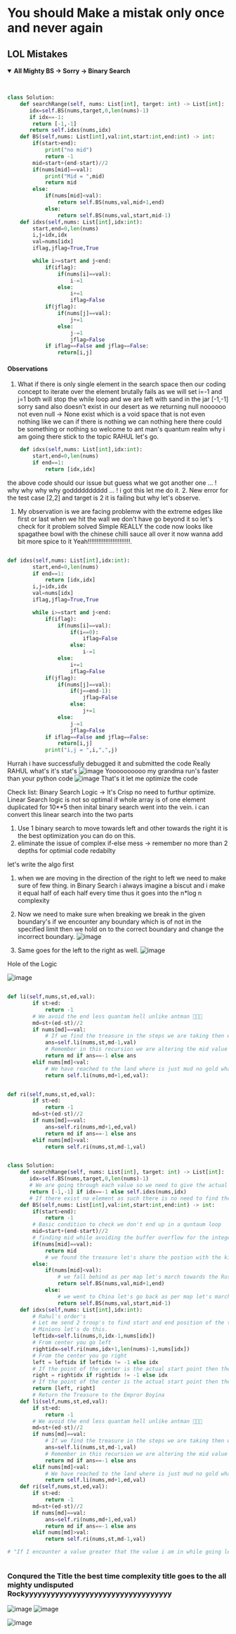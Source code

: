 # You should Make a mistak only once and never again

## LOL Mistakes
<details open>
<summary><strong>All Mighty BS -> Sorry -> Binary Search</strong></summary>
<br>
  
``` Python BS

class Solution:
    def searchRange(self, nums: List[int], target: int) -> List[int]:
       idx=self.BS(nums,target,0,len(nums)-1)
       if idx==-1:
        return [-1,-1]
       return self.idxs(nums,idx)
    def BS(self,nums: List[int],val:int,start:int,end:int) -> int:
        if(start>end):
            print("no mid")
            return -1
        mid=start+(end-start)//2
        if(nums[mid]==val):
            print("Mid = ",mid)
            return mid
        else:
            if(nums[mid]<val):
                return self.BS(nums,val,mid+1,end)
            else:
                return self.BS(nums,val,start,mid-1)
    def idxs(self,nums: List[int],idx:int):
        start,end=0,len(nums)
        i,j=idx,idx
        val=nums[idx]
        iflag,jflag=True,True

        while i>=start and j<end:
            if(iflag):
                if(nums[i]==val):
                    i-=1
                else:
                    i+=1
                    iflag=False        
            if(jflag):
                if(nums[j]==val):
                    j+=1
                else:
                    j-=1
                    jflag=False        
            if iflag==False and jflag==False:
                return[i,j]

```

#### Observations 
1. What if there is only single element in the search space then our coding concept to iterate over the element brutally fails as we will set i=-1 and j=1 both will stop the while loop and we are left with sand in the jar [-1,-1] sorry sand also doesn't exist in our desert as we returning null noooooo not even null -> None exist which is a void space that is not even nothing like we can if there is nothing we can nothing here there could be something or nothing so welcome to ant man's quantum realm why i am going there stick to the topic RAHUL let's go.
```python
    def idxs(self,nums: List[int],idx:int):
        start,end=0,len(nums)
        if end==1:
            return [idx,idx]
```
the above code should our issue but guess what we got another one ... !
why why why why godddddddddd ... !
i got this let me do it.
2. New error for the test case [2,2] and target is 2 it is failing but why let's observe.
  1. My observation is we are facing problemw with the extreme edges like first or last when we hit the wall we don't have go beyond it so let's check for it problem solved Simple REALLY the code now looks like spagathee bowl with the chinese chilli sauce all over it now wanna add bit more spice to it Yeah!!!!!!!!!!!!!!!!!!!!!!!!.
``` python

def idxs(self,nums: List[int],idx:int):
        start,end=0,len(nums)
        if end==1:
            return [idx,idx]
        i,j=idx,idx
        val=nums[idx]
        iflag,jflag=True,True

        while i>=start and j<end:
            if(iflag):
                if(nums[i]==val):
                    if(i==0):
                        iflag=False
                    else:
                        i-=1
                else:
                    i+=1
                    iflag=False        
            if(jflag):
                if(nums[j]==val):
                    if(j==end-1):
                        jflag=False
                    else:
                        j+=1
                else:
                    j-=1
                    jflag=False        
            if iflag==False and jflag==False:
                return[i,j]
            print("i,j = ",i,",",j)

```

Hurrah i have successfully debugged it and submitted the code 
Really RAHUL what's it's stat's 
![image](https://github.com/user-attachments/assets/e3c857d7-7ca1-497c-8d19-e46ba23661a3)
Yoooooooooo my grandma run's faster than your python code 
![image](https://github.com/user-attachments/assets/c192bab7-a921-4501-b877-a18d4b346ab9)
That's it let me optimize the code

Check list:
Binary Search Logic -> It's Crisp no need to furthur optimize.
Linear Search logic is not so optimal if whole array is of one element duplicated for 10**5 then inital binary search went into the vein.
i can convert this linear search into the two parts 
1. Use 1 binary search to move towards left and other towards the right it is the best optimization you can do on this.
2. eliminate the issue of complex if-else mess -> remember no more than 2 depths for optimial code redabilty

let's write the algo first 

1. when we are moving in the direction of the right to left we need to make sure of few thing.
   in Binary Search i always imagine a biscut and i make it equal half of each half every time thus it goes into the n*log n complexity
  1. Now we need to make sure when breaking we break in the given boundary's if we encounter any boundary which is of not in the specified limit then we hold on to the correct boundary and change the incorrect boundary.
![image](https://github.com/user-attachments/assets/54a4ff40-02bc-4745-b09f-1c7bd99b9314)

2. Same goes for the left to the right as well.
![image](https://github.com/user-attachments/assets/8ea7ee8f-c61d-41b3-b1c0-7c06e0896345)

Hole of the Logic 

![image](https://github.com/user-attachments/assets/a869b38b-a691-4711-9e94-db112499c0ec)

``` python left

def li(self,nums,st,ed,val):
        if st>ed:
            return -1
        # We avoid the end less quantam hell unlike antman 🐜🐜🐜
        md=st+(ed-st)//2
        if nums[md]==val:
            # If we find the treasure in the steps we are taking then we try to take one more step like from the current new point to the boundary of our kingdom not going to the other king's kingdom as King Rahul doesn't want to go to the War this pleasent evening
            ans=self.li(nums,st,md-1,val)
            # Remember in this recursion we are altering the mid value to send it to the next search position but we are also having the orginal mid in place so if we are encountering no more values of treasure also we can be assured we got a point to visit where we got wealth for sure.
            return md if ans==-1 else ans
        elif nums[md]<val:
            # We have reached to the land where is just mud no gold what can we do go back in the direction we came from not taking the lengthy steps we used to came here but one small so that we don;t missout treasure in the any given step
            return self.li(nums,md+1,ed,val):


```

``` python right

def ri(self,nums,st,ed,val):
        if st>ed:
            return -1
        md=st+(ed-st)//2
        if nums[md]==val:
            ans=self.ri(nums,md+1,ed,val)
            return md if ans==-1 else ans
        elif nums[md]>val:
            return self.ri(nums,st,md-1,val)


```

``` python Big hole code

class Solution:
    def searchRange(self, nums: List[int], target: int) -> List[int]:
       idx=self.BS(nums,target,0,len(nums)-1)
       # We are going through each value so we need to give the actual value postion than actual size
       return [-1,-1] if idx==-1 else self.idxs(nums,idx)
       # If there exist no element as such there is no need to find the start and end postion of it so we are going to just return -1 and -1 else we search in either directions
    def BS(self,nums: List[int],val:int,start:int,end:int) -> int:
        if(start>end):
            return -1
        # Basic condition to check we don't end up in a quntaum loop
        mid=start+(end-start)//2
        # finding mid while avoiding the buffer overflow for the integers
        if(nums[mid]==val):
            return mid
            # we found the treasure let's share the postion with the king Ragner sorry Rahul
        else:
            if(nums[mid]<val):
                # we fall behind as per map let's march towards the Russia
                return self.BS(nums,val,mid+1,end)
            else:
                # we went to China let's go back as per map let's march towards the Russia
                return self.BS(nums,val,start,mid-1)
    def idxs(self,nums: List[int],idx:int):
        # Rahul's order's
        # Let me send 2 troop's to find start and end position of the treasure LOL
        # Minions let's do this.
        leftidx=self.li(nums,0,idx-1,nums[idx])
        # From center you go left    
        rightidx=self.ri(nums,idx+1,len(nums)-1,nums[idx])
        # From the center you go right
        left = leftidx if leftidx != -1 else idx
        # If the point of the center is the actual start point then the above will take care by replacing the -1 with the actual idx value you know.
        right = rightidx if rightidx != -1 else idx
        # If the point of the center is the actual start point then the above will take care by replacing the -1 with the actual idx value you know.
        return [left, right]
        # Return the Treasure to the Empror Boyina
    def li(self,nums,st,ed,val):
        if st>ed:
            return -1
        # We avoid the end less quantam hell unlike antman 🐜🐜🐜
        md=st+(ed-st)//2
        if nums[md]==val:
            # If we find the treasure in the steps we are taking then we try to take one more step like from the current new point to the boundary of our kingdom not going to the other king's kingdom as King Rahul doesn't want to go to the War this pleasent evening
            ans=self.li(nums,st,md-1,val)
            # Remember in this recursion we are altering the mid value to send it to the next search position but we are also having the orginal mid in place so if we are encountering no more values of treasure also we can be assured we got a point to visit where we got wealth for sure.
            return md if ans==-1 else ans
        elif nums[md]<val:
            # We have reached to the land where is just mud no gold what can we do go back in the direction we came from not taking the lengthy steps we used to came here but one small so that we don;t missout treasure in the any given step
            return self.li(nums,md+1,ed,val)
    def ri(self,nums,st,ed,val):
        if st>ed:
            return -1
        md=st+(ed-st)//2
        if nums[md]==val:
            ans=self.ri(nums,md+1,ed,val)
            return md if ans==-1 else ans
        elif nums[md]>val:
            return self.ri(nums,st,md-1,val)

# "If I encounter a value greater that the value i am in while going left in the left index then binary search itself could be wrong as I am not stepping in water with both feet so no need to check for the self.li(nums, 0, idx - 1, nums[idx]) while going left and less than while going right"



```

### Conqured the Title the best time complexity title goes to the all mighty undisputed Rockyyyyyyyyyyyyyyyyyyyyyyyyyyyyyyyyyy
![image](https://github.com/user-attachments/assets/fa75f0dd-b691-4ed4-af25-499eee9644d5)
![image](https://github.com/user-attachments/assets/b1962667-da68-47a2-b42a-a51f067f7e89)


![image](https://github.com/user-attachments/assets/3a5495fd-0d13-4f20-b0ee-c913c7908b0c)


</details>
